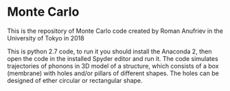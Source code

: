 # Monte Carlo

This is the repository of Monte Carlo code created by Roman Anufriev in the University of Tokyo in 2018

This is python 2.7 code, to run it you should install the Anaconda 2, then open the code in the installed Spyder editor and run it.
The code simulates trajectories of phonons in 3D model of a structure, which consists of a box (membrane) with holes and/or pillars of different shapes.
The holes can be designed of ether circular or rectangular shape.

